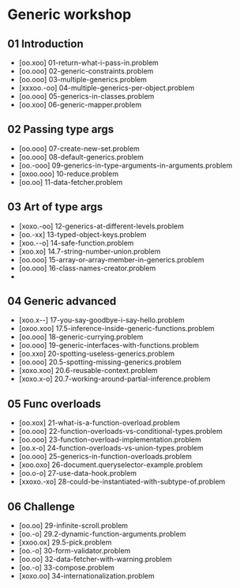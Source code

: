 # Generic workshop

## 01 Introduction
- [oo.xoo] 01-return-what-i-pass-in.problem
- [oo.ooo] 02-generic-constraints.problem
- [oo.ooo] 03-multiple-generics.problem
- [xxxoo.-oo] 04-multiple-generics-per-object.problem
- [oo.ooo] 05-generics-in-classes.problem
- [oo.xoo] 06-generic-mapper.problem

## 02 Passing type args
- [oo.ooo] 07-create-new-set.problem
- [oo.ooo] 08-default-generics.problem
- [oo.-ooo] 09-generics-in-type-arguments-in-arguments.problem
- [oxoo.ooo] 10-reduce.problem
- [oo.oo] 11-data-fetcher.problem

## 03 Art of type args
- [xoxo.-oo] 12-generics-at-different-levels.problem
- [oo.-xx] 13-typed-object-keys.problem
- [xoo.--o] 14-safe-function.problem
- [xoo.xo] 14.7-string-number-union.problem
- [oo.ooo] 15-array-or-array-member-in-generics.problem
- [oo.ooo] 16-class-names-creator.problem
- 
## 04 Generic advanced
- [xoo.x--] 17-you-say-goodbye-i-say-hello.problem
- [oxoo.xoo] 17.5-inference-inside-generic-functions.problem
- [oo.ooo] 18-generic-currying.problem
- [oo.ooo] 19-generic-interfaces-with-functions.problem
- [oo.xxo] 20-spotting-useless-generics.problem
- [oo.ooo] 20.5-spotting-missing-generics.problem
- [xoxo.xoo] 20.6-reusable-context.problem
- [xoxo.x-o] 20.7-working-around-partial-inference.problem

## 05 Func overloads
- [oo.xox] 21-what-is-a-function-overload.problem
- [oo.ooo] 22-function-overloads-vs-conditional-types.problem
- [oo.ooo] 23-function-overload-implementation.problem
- [oo.x-o] 24-function-overloads-vs-union-types.problem
- [oo.ooo] 25-generics-in-function-overloads.problem
- [xoo.oxo] 26-document.queryselector-example.problem
- [oo.o-o] 27-use-data-hook.problem
- [xxoxo.-xo] 28-could-be-instantiated-with-subtype-of.problem


## 06 Challenge
- [oo.oo] 29-infinite-scroll.problem
- [oo.-o] 29.2-dynamic-function-arguments.problem
- [xxoo.ox] 29.5-pick.problem
- [oo.-o] 30-form-validator.problem
- [oo.oo] 32-data-fetcher-with-warning.problem
- [oo.-o] 33-compose.problem
- [xoxo.oo] 34-internationalization.problem